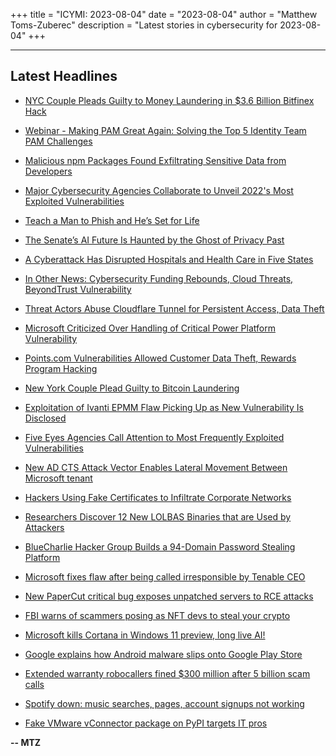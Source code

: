 +++
title = "ICYMI: 2023-08-04"
date = "2023-08-04"
author = "Matthew Toms-Zuberec"
description = "Latest stories in cybersecurity for 2023-08-04"
+++

---------------------------------------------------------------------------
## Latest Headlines
- [NYC Couple Pleads Guilty to Money Laundering in $3.6 Billion Bitfinex Hack](https://thehackernews.com/2023/08/nyc-couple-pleads-guilty-to-money.html)

- [Webinar - Making PAM Great Again: Solving the Top 5 Identity Team PAM Challenges](https://thehackernews.com/2023/08/webinar-making-pam-great-again-solving.html)

- [Malicious npm Packages Found Exfiltrating Sensitive Data from Developers](https://thehackernews.com/2023/08/malicious-npm-packages-found.html)

- [Major Cybersecurity Agencies Collaborate to Unveil 2022's Most Exploited Vulnerabilities](https://thehackernews.com/2023/08/major-cybersecurity-agencies.html)

- [Teach a Man to Phish and He’s Set for Life](https://krebsonsecurity.com/2023/08/teach-a-man-to-phish-and-hes-set-for-life/)

- [The Senate’s AI Future Is Haunted by the Ghost of Privacy Past](https://www.wired.com/story/ai-regulation-privacy-us-senate/)

- [A Cyberattack Has Disrupted Hospitals and Health Care in Five States](https://www.securityweek.com/a-cyberattack-has-disrupted-hospitals-and-health-care-in-five-states/)

- [In Other News: Cybersecurity Funding Rebounds, Cloud Threats, BeyondTrust Vulnerability](https://www.securityweek.com/in-other-news-cybersecurity-funding-rebounds-cloud-threats-beyondtrust-vulnerability/)

- [Threat Actors Abuse Cloudflare Tunnel for Persistent Access, Data Theft](https://www.securityweek.com/threat-actors-abuse-cloudflare-tunnel-for-persistent-access-data-theft/)

- [Microsoft Criticized Over Handling of Critical Power Platform Vulnerability](https://www.securityweek.com/microsoft-criticized-over-handling-of-critical-power-platform-vulnerability/)

- [Points.com Vulnerabilities Allowed Customer Data Theft, Rewards Program Hacking](https://www.securityweek.com/points-com-vulnerabilities-allowed-customer-data-theft-rewards-program-hacking/)

- [New York Couple Plead Guilty to Bitcoin Laundering](https://www.securityweek.com/new-york-couple-plead-guilty-to-bitcoin-laundering/)

- [Exploitation of Ivanti EPMM Flaw Picking Up as New Vulnerability Is Disclosed](https://www.securityweek.com/exploitation-of-ivanti-epmm-flaw-picking-up-as-new-vulnerability-is-disclosed/)

- [Five Eyes Agencies Call Attention to Most Frequently Exploited Vulnerabilities](https://www.securityweek.com/five-eyes-agencies-call-attention-to-most-frequently-exploited-vulnerabilities/)

- [New AD CTS Attack Vector Enables Lateral Movement Between Microsoft tenant](https://cybersecuritynews.com/new-ad-cts-attack-vector/)

- [Hackers Using Fake Certificates to Infiltrate Corporate Networks](https://cybersecuritynews.com/hackers-using-fake-certificates/)

- [Researchers Discover 12 New LOLBAS Binaries that are Used by Attackers](https://cybersecuritynews.com/12-new-lolbas-binaries/)

- [BlueCharlie Hacker Group Builds a 94-Domain Password Stealing Platform](https://cybersecuritynews.com/bluecharlie-hacker-group-infrastructure/)

- [Microsoft fixes flaw after being called irresponsible by Tenable CEO](https://www.bleepingcomputer.com/news/microsoft/microsoft-fixes-flaw-after-being-called-irresponsible-by-tenable-ceo/)

- [New PaperCut critical bug exposes unpatched servers to RCE attacks](https://www.bleepingcomputer.com/news/security/new-papercut-critical-bug-exposes-unpatched-servers-to-rce-attacks/)

- [FBI warns of scammers posing as NFT devs to steal your crypto](https://www.bleepingcomputer.com/news/security/fbi-warns-of-scammers-posing-as-nft-devs-to-steal-your-crypto/)

- [Microsoft kills Cortana in Windows 11 preview, long live AI!](https://www.bleepingcomputer.com/news/microsoft/microsoft-kills-cortana-in-windows-11-preview-long-live-ai/)

- [Google explains how Android malware slips onto Google Play Store](https://www.bleepingcomputer.com/news/security/google-explains-how-android-malware-slips-onto-google-play-store/)

- [Extended warranty robocallers fined $300 million after 5 billion scam calls](https://www.bleepingcomputer.com/news/security/extended-warranty-robocallers-fined-300-million-after-5-billion-scam-calls/)

- [Spotify down: music searches, pages, account signups not working](https://www.bleepingcomputer.com/news/technology/spotify-down-music-searches-pages-account-signups-not-working/)

- [Fake VMware vConnector package on PyPI targets IT pros](https://www.bleepingcomputer.com/news/security/fake-vmware-vconnector-package-on-pypi-targets-it-pros/)

**-- MTZ**